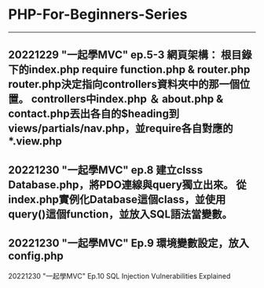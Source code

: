 # PHP-For-Beginners-Series
---------------------------
20221229 "一起學MVC" ep.5-3 
網頁架構：
根目錄下的index.php require function.php & router.php
router.php決定指向controllers資料夾中的那一個位置。
controllers中index.php ＆ about.php & contact.php丟出各自的$heading到views/partials/nav.php，並require各自對應的*.view.php
----------------------------------------------------------------------------------------------------------------------------
20221230 "一起學MVC" ep.8
建立clsss Database.php，將PDO連線與query獨立出來。
從index.php實例化Database這個class，並使用query()這個function，並放入SQL語法當變數。
----------------------------------------------------------------------------------
20221230 "一起學MVC" Ep.9
環境變數設定，放入config.php
----------------------------------------------------------------------------------
20221230 "一起學MVC" Ep.10
SQL Injection Vulnerabilities Explained
